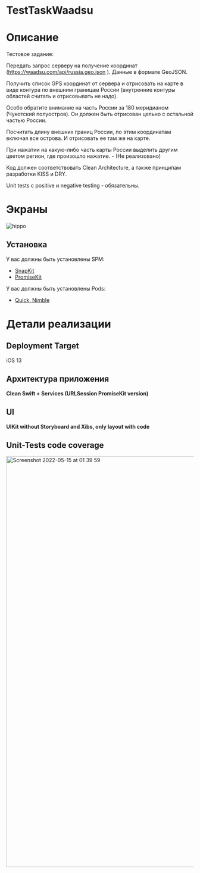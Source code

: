 # TestTaskWaadsu
# Описание
Тестовое задание:

Передать запрос серверу на получение координат (https://waadsu.com/api/russia.geo.json ).
Данные в формате GeoJSON.

Получить список GPS координат от сервера и отрисовать на карте в виде контура по внешним границам России (внутренние контуры областей считать и отрисовывать не надо).  

Особо обратите внимание на часть России за 180 меридианом (Чукотский полуостров). Он должен быть отрисован цельно с остальной частью России.

Посчитать длину внешних границ России, по этим координатам включая все острова.
И отрисовать ее там же на карте.

При нажатии на какую-либо часть карты России выделить другим цветом регион, где произошло нажатие. - (Не реализовано)

Код должен  соответствовать Clean Architecture, а также принципам разработки KISS и DRY. 

Unit tests с positive и negative testing - обязательны.

# Экраны
![hippo](https://media.giphy.com/media/MGKkUEyqAnijF8mIuK/giphy.gif)

## Установка

У вас должны быть установлены SPM:
* <a href="https://github.com/SnapKit/SnapKit">SnapKit</a>
* <a href="https://github.com/mxcl/PromiseKit">PromiseKit</a>

У вас должны быть установлены Pods:
* <a href="https://github.com/Quick/Quick">Quick, Nimble</a>

# Детали реализации
## Deployment Target
iOS 13
## Архитектура приложения
**Clean Swift + Services (URLSession PromiseKit version)**<br>
## UI
**UIKit without Storyboard and Xibs, only layout with code**<br>
## Unit-Tests code coverage
<img width="1104" alt="Screenshot 2022-05-15 at 01 39 59" src="https://user-images.githubusercontent.com/28999468/168450278-839e5677-bc94-4257-a795-a236bc156f5a.png">

